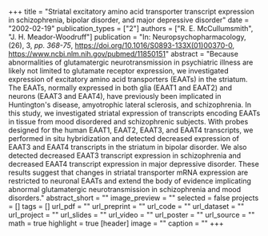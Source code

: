+++
title = "Striatal excitatory amino acid transporter transcript expression in schizophrenia, bipolar disorder, and major depressive disorder"
date = "2002-02-19"
publication_types = ["2"]
authors = ["R. E. McCullumsmith", "J. H. Meador-Woodruff"]
publication = "In: Neuropsychopharmacology, (26), 3, _pp. 368-75_, https://doi.org/10.1016/S0893-133X(01)00370-0, https://www.ncbi.nlm.nih.gov/pubmed/11850151"
abstract = "Because abnormalities of glutamatergic neurotransmission in psychiatric illness are likely not limited to glutamate receptor expression, we investigated expression of excitatory amino acid transporters (EAATs) in the striatum. The EAATs, normally expressed in both glia (EAAT1 and EAAT2) and neurons (EAAT3 and EAAT4), have previously been implicated in Huntington's disease, amyotrophic lateral sclerosis, and schizophrenia. In this study, we investigated striatal expression of transcripts encoding EAATs in tissue from mood disordered and schizophrenic subjects. With probes designed for the human EAAT1, EAAT2, EAAT3, and EAAT4 transcripts, we performed in situ hybridization and detected decreased expression of EAAT3 and EAAT4 transcripts in the striatum in bipolar disorder. We also detected decreased EAAT3 transcript expression in schizophrenia and decreased EAAT4 transcript expression in major depressive disorder. These results suggest that changes in striatal transporter mRNA expression are restricted to neuronal EAATs and extend the body of evidence implicating abnormal glutamatergic neurotransmission in schizophrenia and mood disorders."
abstract_short = ""
image_preview = ""
selected = false
projects = []
tags = []
url_pdf = ""
url_preprint = ""
url_code = ""
url_dataset = ""
url_project = ""
url_slides = ""
url_video = ""
url_poster = ""
url_source = ""
math = true
highlight = true
[header]
image = ""
caption = ""
+++
